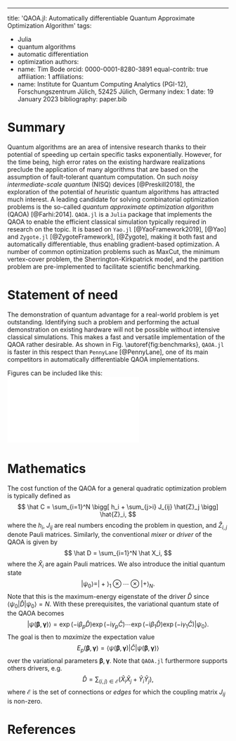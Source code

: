 ---
title: 'QAOA.jl: Automatically differentiable Quantum Approximate Optimization Algorithm'
tags:
  - Julia
  - quantum algorithms
  - automatic differentiation
  - optimization
authors:
  - name: Tim Bode
    orcid: 0000-0001-8280-3891
    equal-contrib: true
    affiliation: 1
affiliations:
 - name: Institute for Quantum Computing Analytics (PGI-12), Forschungszentrum Jülich, 52425 Jülich, Germany
   index: 1
date: 19 January 2023
bibliography: paper.bib

# Summary

Quantum algorithms are an area of intensive research thanks to their potential of speeding up certain specific tasks exponentially. However, for the time being, high error rates on the existing hardware realizations preclude the application of many algorithms that are based on the assumption of fault-tolerant quantum computation. On such _noisy intermediate-scale quantum_ (NISQ) devices [@Preskill2018], the exploration of the potential of _heuristic_ quantum algorithms has attracted much interest. A leading candidate for solving combinatorial optimization problems is the so-called _quantum approximate optimization algorithm_ (QAOA) [@Farhi:2014]. `QAOA.jl` is a `Julia` package that implements the QAOA to enable the efficient classical simulation typically required in research on the topic. It is based on `Yao.jl` [@YaoFramework2019], [@Yao] and `Zygote.jl` [@ZygoteFramework], [@Zygote], making it both fast and automatically differentiable, thus enabling gradient-based optimization. A number of common optimization problems such as MaxCut, the minimum vertex-cover problem, the Sherrington-Kirkpatrick model, and the partition problem are pre-implemented to facilitate scientific benchmarking.


# Statement of need

The demonstration of quantum advantage for a real-world problem is yet outstanding. Identifying such a problem and performing the actual demonstration on existing hardware will not be possible without intensive classical simulations. This makes a fast and versatile implementation of the QAOA rather desirable. As shown in Fig. \autoref{fig:benchmarks}, `QAOA.jl` is faster in this respect than `PennyLane` [@PennyLane], one of its main competitors in automatically differentiable QAOA implementations.

Figures can be included like this:
![Fig. 1: .\label{fig:benchmarks}](benchmarks.pdf)


# Mathematics 

The cost function of the QAOA for a general quadratic optimization problem is typically defined as
$$
  \hat C = \sum_{i=1}^N \bigg[ h_i  + \sum_{j>i} J_{ij}  \hat{Z}_j \bigg] \hat{Z}_i,
$$
where the $h_i$, $J_{ij}$ are real numbers encoding the problem in question, and $\hat Z_{i, j}$ denote Pauli matrices. Similarly, the conventional _mixer_ or _driver_ of the QAOA is given by
$$
  \hat D = \sum_{i=1}^N \hat X_i,
$$
where the $\hat X_i$ are again Pauli matrices. We also introduce the initial quantum state
$$
  |\psi_0\rangle = |+\rangle_1 \otimes \cdots \otimes |+\rangle_N.
$$
Note that this is the maximum-energy eigenstate of the driver $\hat D$ since $\langle \psi_0 | \hat D | \psi_0 \rangle = N$. With these prerequisites, the variational quantum state of the QAOA becomes
$$
 |\psi(\boldsymbol{\beta}, \boldsymbol{\gamma})\rangle = \exp{\left(-\mathrm{i}\beta_p\hat D\right)}\exp{\left(-\mathrm{i}\gamma_p\hat C\right)}\cdots \exp{\left(-\mathrm{i}\beta_1\hat D\right)}\exp{\left(-\mathrm{i}\gamma_1\hat C\right)}|\psi_0\rangle.
$$
The goal is then to _maximize_ the expectation value
$$
  E_p(\boldsymbol{\beta}, \boldsymbol{\gamma}) = \langle\psi(\boldsymbol{\beta}, \boldsymbol{\gamma})| \hat C |\psi(\boldsymbol{\beta}, \boldsymbol{\gamma})\rangle
$$
over the variational parameters $\boldsymbol{\beta}, \boldsymbol{\gamma}$.
Note that `QAOA.jl` furthermore supports others drivers, e.g. 
$$
\hat D = \sum_{(i, j)\in\mathcal{E}}  \left(\hat X_i \hat X_j + \hat Y_i \hat Y_j\right),
$$
where $\mathcal{E}$ is the set of connections or _edges_ for which the coupling matrix $J_{ij}$ is non-zero.

# References